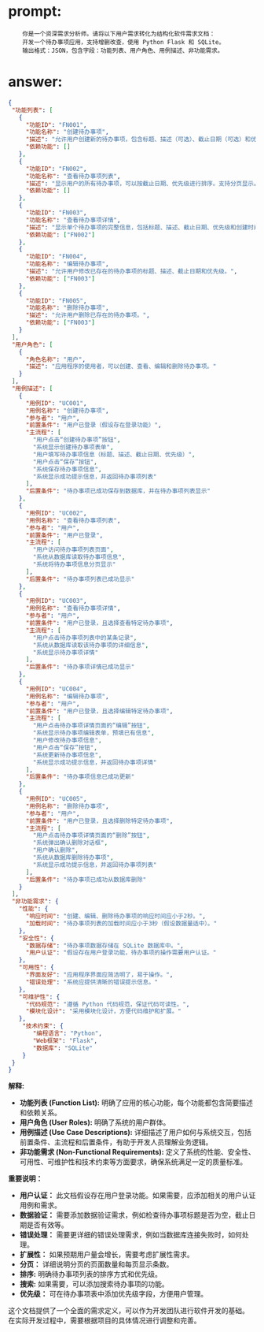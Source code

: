 # prompt: 
        你是一个资深需求分析师。请将以下用户需求转化为结构化软件需求文档：
        开发一个待办事项应用，支持增删改查，使用 Python Flask 和 SQLite。
        输出格式：JSON，包含字段：功能列表、用户角色、用例描述、非功能需求。
        
# answer: 
 ```json
{
  "功能列表": [
    {
      "功能ID": "FN001",
      "功能名称": "创建待办事项",
      "描述": "允许用户创建新的待办事项，包含标题、描述（可选）、截止日期（可选）和优先级（可选）。",
      "依赖功能": []
    },
    {
      "功能ID": "FN002",
      "功能名称": "查看待办事项列表",
      "描述": "显示用户的所有待办事项，可以按截止日期、优先级进行排序。支持分页显示。",
      "依赖功能": []
    },
    {
      "功能ID": "FN003",
      "功能名称": "查看待办事项详情",
      "描述": "显示单个待办事项的完整信息，包括标题、描述、截止日期、优先级和创建时间。",
      "依赖功能": ["FN002"]
    },
    {
      "功能ID": "FN004",
      "功能名称": "编辑待办事项",
      "描述": "允许用户修改已存在的待办事项的标题、描述、截止日期和优先级。",
      "依赖功能": ["FN003"]
    },
    {
      "功能ID": "FN005",
      "功能名称": "删除待办事项",
      "描述": "允许用户删除已存在的待办事项。",
      "依赖功能": ["FN003"]
    }
  ],
  "用户角色": [
    {
      "角色名称": "用户",
      "描述": "应用程序的使用者，可以创建、查看、编辑和删除待办事项。"
    }
  ],
  "用例描述": [
    {
      "用例ID": "UC001",
      "用例名称": "创建待办事项",
      "参与者": "用户",
      "前置条件": "用户已登录（假设存在登录功能）",
      "主流程": [
        "用户点击“创建待办事项”按钮",
        "系统显示创建待办事项表单",
        "用户填写待办事项信息（标题、描述、截止日期、优先级）",
        "用户点击“保存”按钮",
        "系统保存待办事项信息",
        "系统显示成功提示信息，并返回待办事项列表"
      ],
      "后置条件": "待办事项已成功保存到数据库，并在待办事项列表显示"
    },
    {
      "用例ID": "UC002",
      "用例名称": "查看待办事项列表",
      "参与者": "用户",
      "前置条件": "用户已登录",
      "主流程": [
        "用户访问待办事项列表页面",
        "系统从数据库读取待办事项信息",
        "系统将待办事项信息分页显示"
      ],
      "后置条件": "待办事项列表已成功显示"
    },
    {
      "用例ID": "UC003",
      "用例名称": "查看待办事项详情",
      "参与者": "用户",
      "前置条件": "用户已登录，且选择查看特定待办事项",
      "主流程": [
        "用户点击待办事项列表中的某条记录",
        "系统从数据库读取该待办事项的详细信息",
        "系统显示待办事项详情"
      ],
      "后置条件": "待办事项详情已成功显示"
    },
    {
      "用例ID": "UC004",
      "用例名称": "编辑待办事项",
      "参与者": "用户",
      "前置条件": "用户已登录，且选择编辑特定待办事项",
      "主流程": [
        "用户点击待办事项详情页面的“编辑”按钮",
        "系统显示待办事项编辑表单，预填已有信息",
        "用户修改待办事项信息",
        "用户点击“保存”按钮",
        "系统更新待办事项信息",
        "系统显示成功提示信息，并返回待办事项详情"
      ],
      "后置条件": "待办事项信息已成功更新"
    },
    {
      "用例ID": "UC005",
      "用例名称": "删除待办事项",
      "参与者": "用户",
      "前置条件": "用户已登录，且选择删除特定待办事项",
      "主流程": [
        "用户点击待办事项详情页面的“删除”按钮",
        "系统弹出确认删除对话框",
        "用户确认删除",
        "系统从数据库删除待办事项",
        "系统显示成功提示信息，并返回待办事项列表"
      ],
      "后置条件": "待办事项已成功从数据库删除"
    }
  ],
  "非功能需求": {
    "性能": {
      "响应时间": "创建、编辑、删除待办事项的响应时间应小于2秒。",
      "加载时间": "待办事项列表的加载时间应小于3秒（假设数据量适中）。"
    },
    "安全性": {
      "数据存储": "待办事项数据存储在 SQLite 数据库中。",
      "用户认证": "假设存在用户登录功能，待办事项的操作需要用户认证。"
    },
    "可用性": {
      "界面友好": "应用程序界面应简洁明了，易于操作。",
      "错误处理": "系统应提供清晰的错误提示信息。"
    },
    "可维护性": {
      "代码规范": "遵循 Python 代码规范，保证代码可读性。",
      "模块化设计": "采用模块化设计，方便代码维护和扩展。"
    },
     "技术约束": {
        "编程语言": "Python",
        "Web框架": "Flask",
        "数据库": "SQLite"
     }
  }
}
```

**解释:**

*   **功能列表 (Function List):**  明确了应用的核心功能，每个功能都包含简要描述和依赖关系。
*   **用户角色 (User Roles):** 明确了系统的用户群体。
*   **用例描述 (Use Case Descriptions):**  详细描述了用户如何与系统交互，包括前置条件、主流程和后置条件，有助于开发人员理解业务逻辑。
*   **非功能需求 (Non-Functional Requirements):**  定义了系统的性能、安全性、可用性、可维护性和技术约束等方面要求，确保系统满足一定的质量标准。

**重要说明：**

*   **用户认证：**  此文档假设存在用户登录功能。如果需要，应添加相关的用户认证用例和需求。
*   **数据验证：**  需要添加数据验证需求，例如检查待办事项标题是否为空，截止日期是否有效等。
*   **错误处理：**  需要更详细的错误处理需求，例如当数据库连接失败时，如何处理。
*   **扩展性：** 如果预期用户量会增长，需要考虑扩展性需求。
*  **分页：** 详细说明分页的页面数量和每页显示条数。
*  **排序:**  明确待办事项列表的排序方式和优先级。
*  **搜索:**  如果需要，可以添加搜索待办事项的功能。
*  **优先级：** 可在待办事项表中添加优先级字段，方便用户管理。

这个文档提供了一个全面的需求定义，可以作为开发团队进行软件开发的基础。  在实际开发过程中，需要根据项目的具体情况进行调整和完善。

